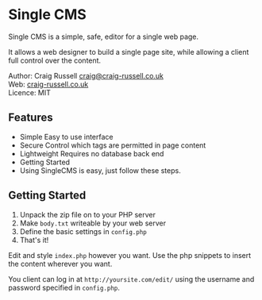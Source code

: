 # Single CMS #
Single CMS is a simple, safe, editor for a single web page.

It allows a web designer to build a single page site, while allowing a client full control over the content.

Author: Craig Russell [craig@craig-russell.co.uk](craig@craig-rusell.co.uk)    
Web: [craig-russell.co.uk](http://www.craig-russell.co.uk)    
Licence: MIT    

## Features ##
*   Simple Easy to use interface
*   Secure Control which tags are permitted in page content
*   Lightweight Requires no database back end
*   Getting Started
*   Using SingleCMS is easy, just follow these steps.

## Getting Started ##
1.  Unpack the zip file on to your PHP server
2.  Make `body.txt` writeable by your web server
3.  Define the basic settings in `config.php`
4.  That's it!

Edit and style `index.php` however you want. Use the php snippets to insert the content wherever you want.

You client can log in at `http://yoursite.com/edit/` using the username and password specified in `config.php`.

